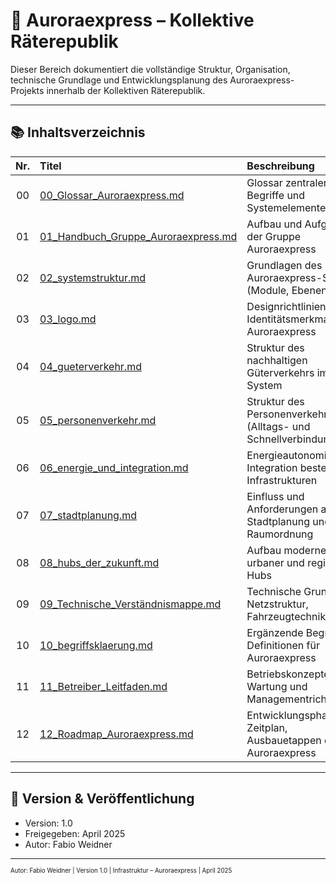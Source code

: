 <!--
Autor: Fabio Weidner
Version: 1.0
Sektion: Infrastruktur – Auroraexpress
Veröffentlichung: April 2025
-->

# 🚄 Auroraexpress – Kollektive Räterepublik

Dieser Bereich dokumentiert die vollständige Struktur, Organisation, technische Grundlage und Entwicklungsplanung des Auroraexpress-Projekts innerhalb der Kollektiven Räterepublik.

---

## 📚 Inhaltsverzeichnis

| Nr. | Titel | Beschreibung |
|:--:|:------|:-------------|
| 00 | [00_Glossar_Auroraexpress.md](./00_Glossar_Auroraexpress.md) | Glossar zentraler Begriffe und Systemelemente |
| 01 | [01_Handbuch_Gruppe_Auroraexpress.md](./01_Handbuch_Gruppe_Auroraexpress.md) | Aufbau und Aufgaben der Gruppe Auroraexpress |
| 02 | [02_systemstruktur.md](./02_systemstruktur.md) | Grundlagen des Auroraexpress-Systems (Module, Ebenen, Netze) |
| 03 | [03_logo.md](./03_logo.md) | Designrichtlinien und Identitätsmerkmale des Auroraexpress |
| 04 | [04_gueterverkehr.md](./04_gueterverkehr.md) | Struktur des nachhaltigen Güterverkehrs im System |
| 05 | [05_personenverkehr.md](./05_personenverkehr.md) | Struktur des Personenverkehrsnetzes (Alltags- und Schnellverbindungen) |
| 06 | [06_energie_und_integration.md](./06_energie_und_integration.md) | Energieautonomie und Integration bestehender Infrastrukturen |
| 07 | [07_stadtplanung.md](./07_stadtplanung.md) | Einfluss und Anforderungen an Stadtplanung und Raumordnung |
| 08 | [08_hubs_der_zukunft.md](./08_hubs_der_zukunft.md) | Aufbau moderner urbaner und regionaler Hubs |
| 09 | [09_Technische_Verständnismappe.md](./09_Technische_Verständnismappe.md) | Technische Grundlagen, Netzstruktur, Fahrzeugtechnik |
| 10 | [10_begriffsklaerung.md](./10_begriffsklaerung.md) | Ergänzende Begriffe und Definitionen für Auroraexpress |
| 11 | [11_Betreiber_Leitfaden.md](./11_Betreiber_Leitfaden.md) | Betriebskonzepte, Wartung und Managementrichtlinien |
| 12 | [12_Roadmap_Auroraexpress.md](./12_Roadmap_Auroraexpress.md) | Entwicklungsphasen, Zeitplan, Ausbauetappen des Auroraexpress |

---

## 🔖 Version & Veröffentlichung

- Version: 1.0  
- Freigegeben: April 2025  
- Autor: Fabio Weidner

---

<sub><sup>Autor: Fabio Weidner | Version 1.0 | Infrastruktur – Auroraexpress | April 2025</sup></sub>

